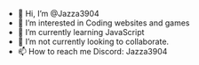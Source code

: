 - 👋 Hi, I’m @Jazza3904
- 👀 I’m interested in Coding websites and games
- 🌱 I’m currently learning JavaScript
- 💞️ I’m not currently looking to collaborate.
- 📫 How to reach me Discord: Jazza3904

<!---
Jazza3904/Jazza3904 is a ✨ special ✨ repository because its `README.md` (this file) appears on your GitHub profile.
You can click the Preview link to take a look at your changes.
--->

